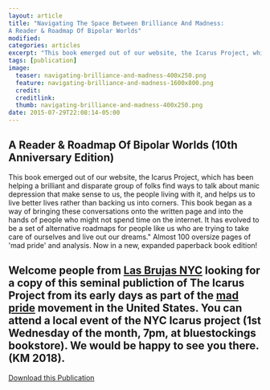 ```yaml
---
layout: article
title: "Navigating The Space Between Brilliance And Madness:
A Reader & Roadmap Of Bipolar Worlds"
modified:
categories: articles
excerpt: "This book emerged out of our website, the Icarus Project, which has been helping a brilliant and disparate group of folks find ways to talk about manic depression that make sense to us, the people living with it, and helps us to live better lives rather than backing us into corners."
tags: [publication]
image:
  teaser: navigating-brilliance-and-madness-400x250.png
  feature: navigating-brilliance-and-madness-1600x800.png
  credit: 
  creditlink: 
  thumb: navigating-brilliance-and-madness-400x250.png
date: 2015-07-29T22:08:14-05:00
---
```


## A Reader & Roadmap Of Bipolar Worlds (10th Anniversary Edition)

This book emerged out of our website, the Icarus Project, which has been helping a brilliant and disparate group of folks find ways to talk about manic depression that make sense to us, the people living with it, and helps us to live better lives rather than backing us into corners. This book began as a way of bringing these conversations onto the written page and into the hands of people who might not spend time on the internet. It has evolved to be a set of alternative roadmaps for people like us who are trying to take care of ourselves and live out our dreams." Almost 100 oversize pages of 'mad pride' and analysis. Now in a new, expanded paperback book edition!


## Welcome people from [Las Brujas NYC](http://brujas.nyc) looking for a copy of this seminal publiction of The Icarus Project from its early days as part of the [mad pride](https://en.wikipedia.org/wiki/Mad_Pride) movement in the United States. You can attend a local event of the NYC Icarus project (1st Wednesday of the month, 7pm, at bluestockings bookstore). We would be happy to see you there. (KM 2018).

[Download this Publication](http://nycicarus.org/images/navigating_the_space.pdf)

